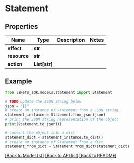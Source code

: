 # Statement


## Properties

Name | Type | Description | Notes
------------ | ------------- | ------------- | -------------
**effect** | **str** |  | 
**resource** | **str** |  | 
**action** | **List[str]** |  | 

## Example

```python
from lakefs_sdk.models.statement import Statement

# TODO update the JSON string below
json = "{}"
# create an instance of Statement from a JSON string
statement_instance = Statement.from_json(json)
# print the JSON string representation of the object
print(Statement.to_json())

# convert the object into a dict
statement_dict = statement_instance.to_dict()
# create an instance of Statement from a dict
statement_from_dict = Statement.from_dict(statement_dict)
```
[[Back to Model list]](../README.md#documentation-for-models) [[Back to API list]](../README.md#documentation-for-api-endpoints) [[Back to README]](../README.md)


